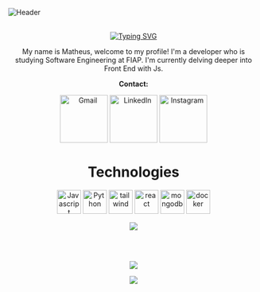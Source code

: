 <!-- Level 3: Add custom code -->

![Header](https://i.imgur.com/XClq6IE.png)
<br>
<br> 

<div align="center">

[![Typing SVG](https://readme-typing-svg.demolab.com?font=Fira+Code&weight=500&size=32&pause=1000&random=false&width=435&lines=Hello+my+name+is+Neli!;Welcome+to+my+perfil)](https://git.io/typing-svg)

</div>


<p align="center"> 
  My name is Matheus, welcome to my profile! I'm a developer who is studying Software Engineering at FIAP.
  I'm currently delving deeper into Front End with Js.

</p>

<p align="center">
  <strong>Contact:</strong>
</p>


<p align="center">
  <a class="redes" href="mailto:contatodoneli@gmail.com" title="Gmail">
<img src="https://img.icons8.com/?size=256&id=Cjuj2uISMdQ1&format=png" width="96px" alt="Gmail"/></a>
  <a class="redes" href="https://www.linkedin.com/in/matheus-montovaneli-4bbb04300/" title="LinkedIn">
  <img src="https://img.icons8.com/?size=256&id=108812&format=png" width="96px" alt="LinkedIn"/></a>
  <a class="redes" href="https://www.instagram.com/theuwsx/" title="Instagram">
  <img src="https://img.icons8.com/?size=256&id=TEYr8ETaIfBJ&format=png" width="96px" alt="Instagram"/></a>
</p>





<!-- [![activity graph](https://github-readme-activity-graph.vercel.app/graph?username=imneli&theme=github-dark-dimmed&custom_title=imneli%20Activity%20Graph&hide_border=true)](https://github.com/ashutosh00710/github-readme-activity-graph) -->

<h1 align="center"> <strong>Technologies</strong></h1>

<p align="center">
  <a href="#" title="JavaScript">
<img src="https://i.imgur.com/lbiRxUl.png" alt="Javascript" width="48px"/></a>
  <a href="#" title="Python">
  <img src="https://i.imgur.com/ItvUS0k.png" alt="Python" width="48px"/></a>
<a href="#" title="Tailwind">
  <img src="https://img.icons8.com/?size=100&id=4PiNHtUJVbLs&format=png&color=000000" alt="tailwind" width="48px"/></a>

  <a href="#" title="react">
  <img src="https://img.icons8.com/?size=100&id=NfbyHexzVEDk&format=png&color=000000" alt="react" width="48px"/></a>

  <a href="#" title="mongodb">
  <img src="https://static-00.iconduck.com/assets.00/mongodb-icon-2048x2048-cezvpn3f.png" alt="mongodb" width="48px"/></a>

  <a href="#" title="docker">
  <img src="https://cdn.icon-icons.com/icons2/2407/PNG/512/docker_icon_146192.png" alt="docker" width="48px"/></a>

</p>

<div align="center">

 ![](https://github-readme-stats.vercel.app/api/top-langs/?username=imneli&theme=dark&hide_border=false&include_all_commits=false&count_private=false&layout=compact)

 </div>

<br>
<br> 
<div align="center">
  
  ![](https://github-readme-streak-stats.herokuapp.com/?user=imneli&theme=tokyonight&hide_border=false)<br/>

 
  
</div>

<p align="center">
  <img src="https://capsule-render.vercel.app/api?type=waving&color=gradient&height=60&section=footer"/>
</p>

